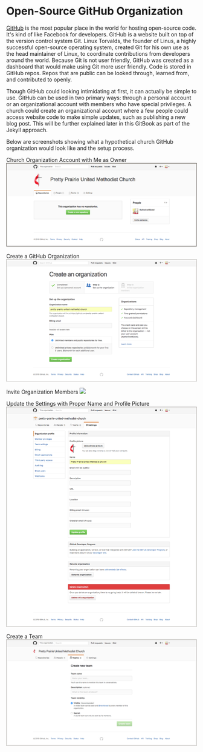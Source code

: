 # Open-Source GitHub Organization

[GitHub](https://github.com) is the most popular place in the world for hosting open-source code. It's kind of like Facebook for developers. GitHub is a website built on top of the version control system Git. Linux Torvalds, the founder of Linus, a highly successful open-source operating system, created Git for his own use as the head maintainer of Linux, to coordinate contributions from developers around the world. Because Git is not user friendly, GitHub was created as a dashboard that would make using Git more user friendly. Code is stored in GitHub repos. Repos that are public can be looked through, learned from, and contributed to openly. 

Though GitHub could looking intimidating at first, it can actually be simple to use. GitHub can be used in two primary ways: through a personal account or an organizational account with members who have special privileges. A church could create an organizational account where a few people could access website code to make simple updates, such as publishing a new blog post. This will be further explained later in this GitBook as part of the Jekyll approach.

Below are screenshots showing what a hypothetical church GitHub organization would look like and the setup process. 

Church Organization Account with Me as Owner
![](images/pretty-prairie-united-methodist-church-organization-account.png)

Create a GitHub Organization
![](images/pretty-prairie-united-methodist-church-create-an-organization.png)

Invite Organization Members
![](images/pretty-prairie-united-methodist-church-organization-invite-organization-members.png)

Update the Settings with Proper Name and Profile Picture
![](images/pretty-prairie-united-methodist-church-settings.png)

Create a Team
![](images/pretty-prairie-united-methodist-church-create-a-new-team.png)
